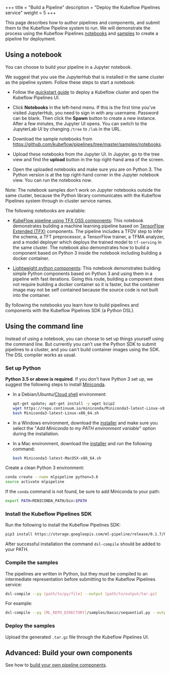 +++
title = "Build a Pipeline"
description = "Deploy the Kubeflow Pipelines service"
weight = 5
+++

This page describes how to author pipelines and components, and submit them to the Kubeflow Pipeline system to run. We will demonstrate the process using the Kubeflow Pipelines
[notebooks]( https://github.com/kubeflow/pipelines/tree/master/samples/notebooks)
and [samples](https://github.com/kubeflow/pipelines/tree/master/samples)
to create a pipeline for deployment.

## Using a notebook

You can choose to build your pipeline in a Jupyter notebook.

We suggest that you use the JupyterHub that is installed in the same cluster as 
the pipeline system. Follow these steps to start a notebook:

* Follow the
  [quickstart guide](/docs/guides/pipelines/pipelines-quickstart/#deploy-kubeflow-and-open-the-pipelines-ui)
  to deploy a Kubeflow cluster and open the Kubeflow Pipelines UI.

* Click **Notebooks** in the left-hend menu. If this is the first time you've 
  visited JupyterHub, you need to sign in with any username. Password can be 
  blank. Then click the **Spawn** button to create a new instance. After a few 
  minutes, the Jupyter UI opens. You can switch to the JupyterLab UI by changing 
  `/tree` to `/lab` in the URL. 

* Download the sample notebooks from 
  https://github.com/kubeflow/pipelines/tree/master/samples/notebooks. 
  
* Upload these notebooks from the Jupyter UI. In Jupyter, go to the tree view 
  and find the **upload** button in the top right-hand area of the screen.

* Open the uploaded notebooks and make sure you are on Python 3. The Python 
  version is at the top right-hand corner in the Jupyter notebook view. You can 
  run the notebooks now.

Note: The notebook samples don't work on Jupyter notebooks outside the same cluster, 
because the Python library communicates with the Kubeflow Pipelines system 
through in-cluster service names.

The following notebooks are available:

* [KubeFlow pipeline using TFX OSS components](https://github.com/kubeflow/pipelines/blob/master/samples/notebooks/KubeFlow%20Pipeline%20Using%20TFX%20OSS%20Components.ipynb): 
  This notebook demonstrates building a machine learning pipeline based on
  [TensorFlow Extended (TFX)](https://www.tensorflow.org/tfx/) components. 
  The pipeline includes a TFDV step to infer the schema, a TFT preprocessor, a 
  TensorFlow trainer, a TFMA analyzer, and a model deployer which deploys the 
  trained model to `tf-serving` in the same cluster. The notebook also 
  demonstrates how to build a component based on Python 3 inside the notebook 
  including building a docker container.

* [Lightweight python components](https://github.com/kubeflow/pipelines/blob/master/samples/notebooks/Lightweight%20Python%20components%20-%20basics.ipynb): 
  This notebook demonstrates building simple Python components based on Python 3
  and using  them in a pipeline with fast iterations. Going this route, building
  a component does not require building a docker container so it is faster, but 
  the container image may not be self contained because the source code is not 
  built into the container.

By following the notebooks you learn how to build pipelines and components with 
the Kubeflow Pipelines SDK (a Python DSL).

## Using the command line

Instead of using a notebook, you can choose to set up things yourself using the 
command line. But currently you can't use the Python SDK to submit 
pipelines to a cluster, and you can't build container images using the SDK.
The DSL compiler works as usual.

### Set up Python

**Python 3.5 or above is required**. If you don't have Python 3 set up, we 
suggest the following steps to install 
[Miniconda](https://conda.io/miniconda.html).
 
* In a Debian/Ubuntu/[Cloud shell](https://console.cloud.google.com/cloudshell) 
  environment:   

    ```bash
    apt-get update; apt-get install -y wget bzip2
    wget https://repo.continuum.io/miniconda/Miniconda3-latest-Linux-x86_64.sh
    bash Miniconda3-latest-Linux-x86_64.sh
    ```

* In a Windows environment, download the 
  [installer](https://repo.continuum.io/miniconda/Miniconda3-latest-Windows-x86_64.exe) 
  and  make sure you select the "*Add Miniconda to my PATH environment variable*" 
  option during the installation.

* In a Mac environment, download the 
  [installer](https://repo.continuum.io/miniconda/Miniconda3-latest-MacOSX-x86_64.sh) 
  and run the following command:

    ```bash
    bash Miniconda3-latest-MacOSX-x86_64.sh
    ```

Create a clean Python 3 environment:
 
```bash
conda create --name mlpipeline python=3.6
source activate mlpipeline
```
 
If the `conda` command is not found, be sure to add Miniconda to your path:
 
```bash
export PATH=MINICONDA_PATH/bin:$PATH
```
 
### Install the Kubeflow Pipelines SDK

Run the following to install the Kubeflow Pipelines SDK:

```bash
pip3 install https://storage.googleapis.com/ml-pipeline/release/0.1.7/kfp.tar.gz --upgrade
```

After successful installation the command `dsl-compile` should be added to your 
PATH.

### Compile the samples

The pipelines are written in Python, but they must be compiled to an 
intermediate representation before submitting to the Kubeflow Pipelines service:

```bash
dsl-compile --py [path/to/py/file] --output [path/to/output/tar.gz]
```

For example:

```bash
dsl-compile --py [ML_REPO_DIRECTORY]/samples/basic/sequential.py --output [ML_REPO_DIRECTORY]/samples/basic/sequential.tar.gz
```

### Deploy the samples

Upload the generated `.tar.gz` file through the Kubeflow Pipelines UI.

## Advanced: Build your own components

See how to 
[build your own pipeline components](/docs/pipelines/build-component).
